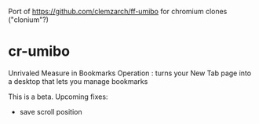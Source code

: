 Port of https://github.com/clemzarch/ff-umibo for chromium clones ("clonium"?) 


# cr-umibo
Unrivaled Measure in Bookmarks Operation : turns your New Tab page into a desktop that lets you manage bookmarks

This is a beta. Upcoming fixes:
- save scroll position
